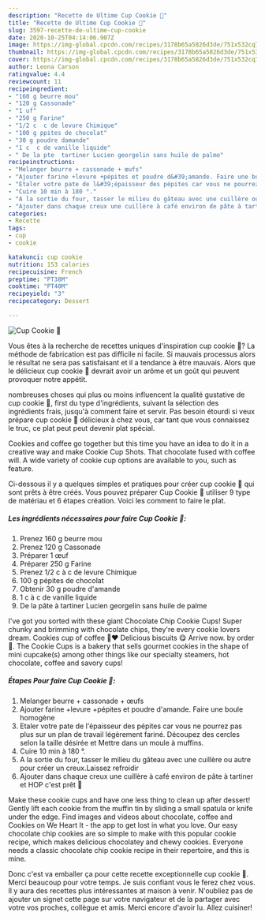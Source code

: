 ```yaml
---
description: "Recette de Ultime Cup Cookie 🍪"
title: "Recette de Ultime Cup Cookie 🍪"
slug: 3597-recette-de-ultime-cup-cookie
date: 2020-10-25T04:14:06.907Z
image: https://img-global.cpcdn.com/recipes/3178b65a5826d3de/751x532cq70/cup-cookie-🍪-photo-principale-de-la-recette.jpg
thumbnail: https://img-global.cpcdn.com/recipes/3178b65a5826d3de/751x532cq70/cup-cookie-🍪-photo-principale-de-la-recette.jpg
cover: https://img-global.cpcdn.com/recipes/3178b65a5826d3de/751x532cq70/cup-cookie-🍪-photo-principale-de-la-recette.jpg
author: Leona Carson
ratingvalue: 4.4
reviewcount: 11
recipeingredient:
- "160 g beurre mou"
- "120 g Cassonade"
- "1 uf"
- "250 g Farine"
- "1/2 c  c de levure Chimique"
- "100 g ppites de chocolat"
- "30 g poudre damande"
- "1 c  c de vanille liquide"
- " De la pte  tartiner Lucien georgelin sans huile de palme"
recipeinstructions:
- "Melanger beurre + cassonade + œufs"
- "Ajouter farine +levure +pépites et poudre d&#39;amande. Faire une boule homogène"
- "Etaler votre pate de l&#39;épaisseur des pépites car vous ne pourrez pas plus sur un plan de travail légèrement fariné. Découpez des cercles selon la taille désirée et Mettre dans un moule à muffins."
- "Cuire 10 min à 180 °."
- "A la sortie du four, tasser le milieu du gâteau avec une cuillère ou autre pour créer un creux.Laissez refroidir"
- "Ajouter dans chaque creux une cuillère à café environ de pâte à tartiner et HOP c&#39;est prêt 🤤"
categories:
- Recette
tags:
- cup
- cookie

katakunci: cup cookie 
nutrition: 153 calories
recipecuisine: French
preptime: "PT38M"
cooktime: "PT40M"
recipeyield: "3"
recipecategory: Dessert

---
```



![Cup Cookie 🍪](https://img-global.cpcdn.com/recipes/3178b65a5826d3de/751x532cq70/cup-cookie-🍪-photo-principale-de-la-recette.jpg)

Vous êtes à la recherche de recettes uniques d'inspiration cup cookie 🍪? La méthode de fabrication est pas difficile ni facile. Si mauvais processus alors le résultat ne sera pas satisfaisant et il a tendance à être mauvais. Alors que le délicieux cup cookie 🍪 devrait avoir un arôme et un goût qui peuvent provoquer notre appétit.

nombreuses choses qui plus ou moins influencent la qualité gustative de cup cookie 🍪, first du type d'ingrédients, suivant la sélection des ingrédients frais, jusqu'à comment faire et servir. Pas besoin étourdi si veux prépare cup cookie 🍪 délicieux à chez vous, car tant que vous connaissez le truc, ce plat peut peut devenir plat spécial.

Cookies and coffee go together but this time you have an idea to do it in a creative way and make Cookie Cup Shots. That chocolate fused with coffee will. A wide variety of cookie cup options are available to you, such as feature.


Ci-dessous il y a quelques simples et pratiques pour créer cup cookie 🍪 qui sont prêts à être créés. Vous pouvez préparer Cup Cookie 🍪 utiliser 9 type de matériau et 6 étapes création. Voici les comment to faire le plat.

<!--inarticleads1-->

##### Les ingrédients nécessaires pour faire Cup Cookie 🍪:

1. Prenez 160 g beurre mou
1. Prenez 120 g Cassonade
1. Préparer 1 œuf
1. Préparer 250 g Farine
1. Prenez 1/2 c à c de levure Chimique
1.  100 g pépites de chocolat
1. Obtenir 30 g poudre d&#39;amande
1.  1 c à c de vanille liquide
1.   De la pâte à tartiner Lucien georgelin sans huile de palme


I&#39;ve got you sorted with these giant Chocolate Chip Cookie Cups! Super chunky and brimming with chocolate chips, they&#39;re every cookie lovers dream. Cookies cup of coffee 🍪❤️ Delicious biscuits 😋 Arrive now. by order 💌. The Cookie Cups is a bakery that sells gourmet cookies in the shape of mini cupcake(s) among other things like our specialty steamers, hot chocolate, coffee and savory cups! 

<!--inarticleads2-->

##### Étapes Pour faire Cup Cookie 🍪:

1. Melanger beurre + cassonade + œufs
1. Ajouter farine +levure +pépites et poudre d&#39;amande. Faire une boule homogène
1. Etaler votre pate de l&#39;épaisseur des pépites car vous ne pourrez pas plus sur un plan de travail légèrement fariné. Découpez des cercles selon la taille désirée et Mettre dans un moule à muffins.
1. Cuire 10 min à 180 °.
1. A la sortie du four, tasser le milieu du gâteau avec une cuillère ou autre pour créer un creux.Laissez refroidir
1. Ajouter dans chaque creux une cuillère à café environ de pâte à tartiner et HOP c&#39;est prêt 🤤


Make these cookie cups and have one less thing to clean up after dessert! Gently lift each cookie from the muffin tin by sliding a small spatula or knife under the edge. Find images and videos about chocolate, coffee and Cookies on We Heart It - the app to get lost in what you love. Our easy chocolate chip cookies are so simple to make with this popular cookie recipe, which makes delicious chocolatey and chewy cookies. Everyone needs a classic chocolate chip cookie recipe in their repertoire, and this is mine. 


Donc c'est va emballer ça pour cette recette exceptionnelle cup cookie 🍪. Merci beaucoup pour votre temps. Je suis confiant vous le ferez chez vous. Il y aura des recettes plus  intéressantes at maison à venir. N'oubliez pas de ajouter un signet cette page sur votre navigateur et de la partager avec votre vos proches, collègue et amis. Merci encore d'avoir lu. Allez cuisiner!
